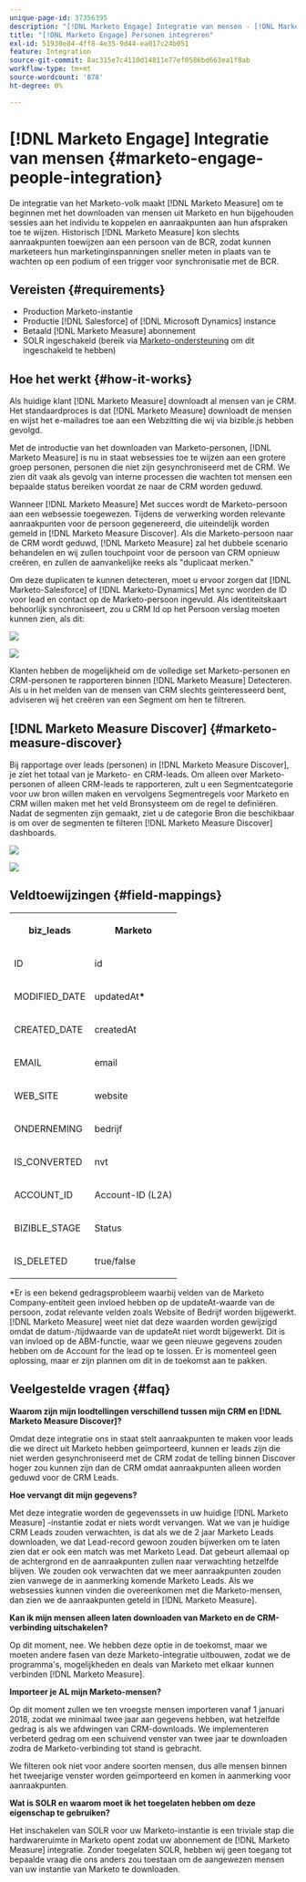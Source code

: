```yaml
---
unique-page-id: 37356395
description: "[!DNL Marketo Engage] Integratie van mensen - [!DNL Marketo Measure] - Productdocumentatie"
title: "[!DNL Marketo Engage] Personen integreren"
exl-id: 51930e84-4ff8-4e35-9d44-ea017c24b051
feature: Integration
source-git-commit: 8ac315e7c4110d14811e77ef0586bd663ea1f8ab
workflow-type: tm+mt
source-wordcount: '878'
ht-degree: 0%

---
```


# [!DNL Marketo Engage] Integratie van mensen {#marketo-engage-people-integration}

De integratie van het Marketo-volk maakt [!DNL Marketo Measure] om te beginnen met het downloaden van mensen uit Marketo en hun bijgehouden sessies aan het individu te koppelen en aanraakpunten aan hun afspraken toe te wijzen. Historisch [!DNL Marketo Measure] kon slechts aanraakpunten toewijzen aan een persoon van de BCR, zodat kunnen marketeers hun marketinginspanningen sneller meten in plaats van te wachten op een podium of een trigger voor synchronisatie met de BCR.

## Vereisten {#requirements}

* Production Marketo-instantie
* Productie [!DNL Salesforce] of [!DNL Microsoft Dynamics] instance
* Betaald [!DNL Marketo Measure] abonnement
* SOLR ingeschakeld (bereik via [Marketo-ondersteuning](https://nation.marketo.com/t5/Support/ct-p/Support) om dit ingeschakeld te hebben)

## Hoe het werkt {#how-it-works}

Als huidige klant [!DNL Marketo Measure] downloadt al mensen van je CRM. Het standaardproces is dat [!DNL Marketo Measure] downloadt de mensen en wijst het e-mailadres toe aan een Webzitting die wij via bizible.js hebben gevolgd.

Met de introductie van het downloaden van Marketo-personen, [!DNL Marketo Measure] is nu in staat websessies toe te wijzen aan een grotere groep personen, personen die niet zijn gesynchroniseerd met de CRM. We zien dit vaak als gevolg van interne processen die wachten tot mensen een bepaalde status bereiken voordat ze naar de CRM worden geduwd.

Wanneer [!DNL Marketo Measure] Met succes wordt de Marketo-persoon aan een websessie toegewezen. Tijdens de verwerking worden relevante aanraakpunten voor de persoon gegenereerd, die uiteindelijk worden gemeld in [!DNL Marketo Measure Discover]. Als die Marketo-persoon naar de CRM wordt geduwd, [!DNL Marketo Measure] zal het dubbele scenario behandelen en wij zullen touchpoint voor de persoon van CRM opnieuw creëren, en zullen de aanvankelijke reeks als &quot;duplicaat merken.&quot;

Om deze duplicaten te kunnen detecteren, moet u ervoor zorgen dat [!DNL Marketo-Salesforce] of [!DNL Marketo-Dynamics] Met sync worden de ID voor lead en contact op de Marketo-persoon ingevuld. Als identiteitskaart behoorlijk synchroniseert, zou u CRM Id op het Persoon verslag moeten kunnen zien, als dit:

![](assets/5a.png)

![](assets/5b.png)

Klanten hebben de mogelijkheid om de volledige set Marketo-personen en CRM-personen te rapporteren binnen [!DNL Marketo Measure] Detecteren. Als u in het melden van de mensen van CRM slechts geinteresseerd bent, adviseren wij het creëren van een Segment om hen te filtreren.

## [!DNL Marketo Measure Discover] {#marketo-measure-discover}

Bij rapportage over leads (personen) in [!DNL Marketo Measure Discover], je ziet het totaal van je Marketo- en CRM-leads. Om alleen over Marketo-personen of alleen CRM-leads te rapporteren, zult u een Segmentcategorie voor uw bron willen maken en vervolgens Segmentregels voor Marketo en CRM willen maken met het veld Bronsysteem om de regel te definiëren. Nadat de segmenten zijn gemaakt, ziet u de categorie Bron die beschikbaar is om over de segmenten te filteren [!DNL Marketo Measure Discover] dashboards.

![](assets/bizible-discover-1.png)

![](assets/bizible-discover-2.png)

## Veldtoewijzingen {#field-mappings}

<table> 
 <colgroup> 
  <col> 
  <col> 
 </colgroup> 
 <tbody> 
  <tr> 
   <th><p><strong>biz_leads</strong></p></th> 
   <th><p><strong>Marketo</strong></p></th> 
  </tr> 
  <tr> 
   <td><p>ID</p></td> 
   <td><p>id</p></td> 
  </tr> 
  <tr> 
   <td><p>MODIFIED_DATE</p></td> 
   <td><p>updatedAt<strong>*</strong></p></td> 
  </tr> 
  <tr> 
   <td><p>CREATED_DATE</p></td> 
   <td><p>createdAt</p></td> 
  </tr> 
  <tr> 
   <td><p>EMAIL</p></td> 
   <td><p>email</p></td> 
  </tr> 
  <tr> 
   <td><p>WEB_SITE</p></td> 
   <td><p>website</p></td> 
  </tr> 
  <tr> 
   <td><p>ONDERNEMING</p></td> 
   <td><p>bedrijf</p></td> 
  </tr> 
  <tr> 
   <td><p>IS_CONVERTED</p></td> 
   <td><p>nvt</p></td> 
  </tr> 
  <tr> 
   <td><p>ACCOUNT_ID</p></td> 
   <td><p>Account-ID (L2A)</p></td> 
  </tr> 
  <tr> 
   <td><p>BIZIBLE_STAGE</p></td> 
   <td><p>Status</p></td> 
  </tr> 
  <tr> 
   <td><p>IS_DELETED</p></td> 
   <td><p>true/false</p></td> 
  </tr> 
 </tbody> 
</table>

*Er is een bekend gedragsprobleem waarbij velden van de Marketo Company-entiteit geen invloed hebben op de updateAt-waarde van de persoon, zodat relevante velden zoals Website of Bedrijf worden bijgewerkt. [!DNL Marketo Measure] weet niet dat deze waarden worden gewijzigd omdat de datum-/tijdwaarde van de updateAt niet wordt bijgewerkt. Dit is van invloed op de ABM-functie, waar we geen nieuwe gegevens zouden hebben om de Account for the lead op te lossen. Er is momenteel geen oplossing, maar er zijn plannen om dit in de toekomst aan te pakken.

## Veelgestelde vragen {#faq}

**Waarom zijn mijn loodtellingen verschillend tussen mijn CRM en [!DNL Marketo Measure Discover]?**

Omdat deze integratie ons in staat stelt aanraakpunten te maken voor leads die we direct uit Marketo hebben geïmporteerd, kunnen er leads zijn die niet werden gesynchroniseerd met de CRM zodat de telling binnen Discover hoger zou kunnen zijn dan de CRM omdat aanraakpunten alleen worden geduwd voor de CRM Leads.

**Hoe vervangt dit mijn gegevens?**

Met deze integratie worden de gegevenssets in uw huidige [!DNL Marketo Measure] -instantie zodat er niets wordt vervangen. Wat we van je huidige CRM Leads zouden verwachten, is dat als we de 2 jaar Marketo Leads downloaden, we dat Lead-record gewoon zouden bijwerken om te laten zien dat er ook een match was met Marketo Lead. Dat gebeurt allemaal op de achtergrond en de aanraakpunten zullen naar verwachting hetzelfde blijven. We zouden ook verwachten dat we meer aanraakpunten zouden zien vanwege de in aanmerking komende Marketo Leads. Als we websessies kunnen vinden die overeenkomen met die Marketo-mensen, dan zien we de aanraakpunten geteld in [!DNL Marketo Measure].

**Kan ik mijn mensen alleen laten downloaden van Marketo en de CRM-verbinding uitschakelen?**

Op dit moment, nee. We hebben deze optie in de toekomst, maar we moeten andere fasen van deze Marketo-integratie uitbouwen, zodat we de programma&#39;s, mogelijkheden en deals van Marketo met elkaar kunnen verbinden [!DNL Marketo Measure].

**Importeer je AL mijn Marketo-mensen?**

Op dit moment zullen we ten vroegste mensen importeren vanaf 1 januari 2018, zodat we minimaal twee jaar aan gegevens hebben, wat hetzelfde gedrag is als we afdwingen van CRM-downloads. We implementeren verbeterd gedrag om een schuivend venster van twee jaar te downloaden zodra de Marketo-verbinding tot stand is gebracht.

We filteren ook niet voor andere soorten mensen, dus alle mensen binnen het tweejarige venster worden geïmporteerd en komen in aanmerking voor aanraakpunten.

**Wat is SOLR en waarom moet ik het toegelaten hebben om deze eigenschap te gebruiken?**

Het inschakelen van SOLR voor uw Marketo-instantie is een triviale stap die hardwareruimte in Marketo opent zodat uw abonnement de [!DNL Marketo Measure] integratie. Zonder toegelaten SOLR, hebben wij geen toegang tot bepaalde vraag die ons anders zou toestaan om de aangewezen mensen van uw instantie van Marketo te downloaden.
